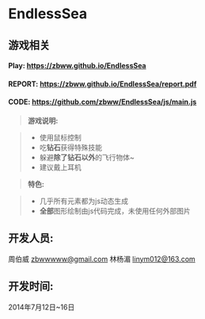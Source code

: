 EndlessSea
==========
游戏相关
----------
#### Play: https://zbww.github.io/EndlessSea

#### REPORT: https://zbww.github.io/EndlessSea/report.pdf

#### CODE: https://github.com/zbww/EndlessSea/js/main.js

> **游戏说明:**

> - 使用鼠标控制
> - 吃**钻石**获得特殊技能
> - 躲避**除了钻石以外**的飞行物体~
> - 建议戴上耳机

> **特色:**

> - 几乎所有元素都为js动态生成
> - **全部**图形绘制由js代码完成，未使用任何外部图片


开发人员:
----------

周伯威 zbwwwww@gmail.com
林杨湄 linym012@163.com

开发时间:
-----------

2014年7月12日~16日
